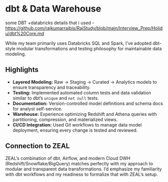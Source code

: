 # dbt & Data Warehouse

some DBT +databricks details that i used - https://github.com/rajkumarraibis/RajStudy/blob/main/Interview_Prep/Holidu/dbt%20Core.md

While my team primarily uses Databricks SQL and Spark, I’ve adopted dbt-style modular transformations and testing philosophy for maintainable data modeling.

## Highlights

- **Layered Modeling:** Raw → Staging → Curated → Analytics models to ensure transparency and traceability.
- **Testing:** Implemented automated column tests and data validation similar to dbt’s `unique` and `not null` tests.
- **Documentation:** Version-controlled model definitions and schema docs for analyst self-service.
- **Warehouse:** Experience optimizing Redshift and Athena queries with partitioning, compression, and materialized views.
- **CI/CD Integration:** Used Git workflows to manage data model deployment, ensuring every change is tested and reviewed.

## Connection to ZEAL

ZEAL’s combination of dbt, Airflow, and modern Cloud DWH (Redshift/Snowflake/BigQuery) matches perfectly with my approach to modular and transparent data transformations. I’d emphasize my familiarity with dbt workflows and my readiness to formalize that with ZEAL’s setup.
